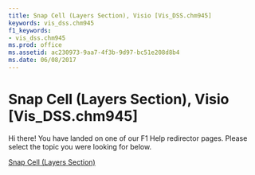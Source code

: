 ```yaml
---
title: Snap Cell (Layers Section), Visio [Vis_DSS.chm945]
keywords: vis_dss.chm945
f1_keywords:
- vis_dss.chm945
ms.prod: office
ms.assetid: ac230973-9aa7-4f3b-9d97-bc51e208d8b4
ms.date: 06/08/2017
---
```



# Snap Cell (Layers Section), Visio [Vis_DSS.chm945]

Hi there! You have landed on one of our F1 Help redirector pages. Please select the topic you were looking for below.

[Snap Cell (Layers Section)](http://msdn.microsoft.com/library/c1b24e45-6f08-686b-b53d-e85fb9087a50%28Office.15%29.aspx)


